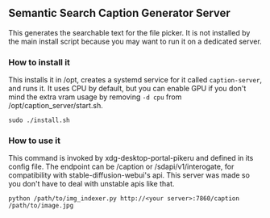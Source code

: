 ## Semantic Search Caption Generator Server

This generates the searchable text for the file picker. It is not installed by
the main install script because you may want to run it on a dedicated server.

### How to install it

This installs it in /opt, creates a systemd service for it called
`caption-server`, and runs it. It uses CPU by default, but you can enable GPU
if you don't mind the extra vram usage by removing `-d cpu` from
/opt/caption_server/start.sh.

```
sudo ./install.sh
```

### How to use it

This command is invoked by xdg-desktop-portal-pikeru and defined in its config
file. The endpoint can be /caption or /sdapi/v1/interogate, for compatibility
with stable-diffusion-webui's api. This server was made so you don't have to
deal with unstable apis like that.

```
python /path/to/img_indexer.py http://<your server>:7860/caption /path/to/image.jpg
```
